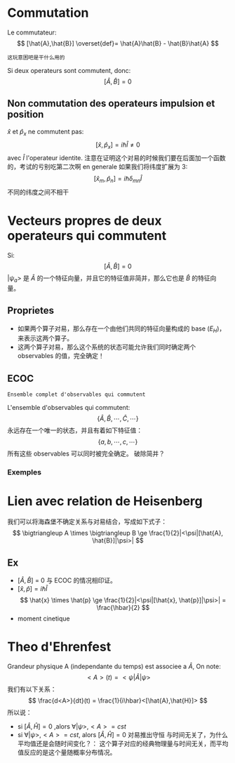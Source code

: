 # Commutation
Le commutateur:
$$
[\hat{A},\hat{B}] \overset{def}= \hat{A}\hat{B} - \hat{B}\hat{A}
$$

	这玩意困吧是干什么用的
Si deux operateurs sont commutent, donc:
$$
[\hat{A},\hat{B}] = 0
$$

## Non commutation des operateurs impulsion et position
$\hat{x}$ et $\hat{p}_{x}$ ne commutent pas:
$$
[\hat{x},\hat{p}_{x}] = i\hbar \hat{I} \ne 0
$$
avec $\hat{I}$ l'operateur identite.
	注意在证明这个对易的时候我们要在后面加一个函数的，考试的亏别吃第二次啊
en generale 如果我们将纬度扩展为 3:
$$
[\hat{x}_{m},\hat{p}_{n}] = i\hbar \delta_{mn}\hat{I}
$$
	不同的纬度之间不相干

# Vecteurs propres de deux operateurs qui commutent
Si:
$$
[\hat{A},\hat{B}] = 0
$$
$|\psi_{a}>$ 是 $\hat{A}$ 的一个特征向量，并且它的特征值非简并，那么它也是 $\hat{B}$ 的特征向量。

## Proprietes
- 如果两个算子对易，那么存在一个由他们共同的特征向量构成的 base $(E_{H})$，来表示这两个算子。
- 这两个算子对易，那么这个系统的状态可能允许我们同时确定两个 observables 的值，完全确定！

## ECOC
	Ensemble complet d'observables qui commutent
L'ensemble d'observables qui commutent:
$$
\{ \hat{A}, \hat{B}, \cdots, \hat{C},\cdots \}
$$
永远存在一个唯一的状态，并且有着如下特征值：
$$
\{ a, b, \cdots, c, \cdots \}
$$
所有这些 observables 可以同时被完全确定。
	破除简并？

### Exemples

# Lien avec relation de Heisenberg
我们可以将海森堡不确定关系与对易结合，写成如下式子：
$$
\bigtriangleup A \times \bigtriangleup B \ge \frac{1}{2}|<\psi|[\hat{A}, \hat{B}]|\psi>|
$$
## Ex
- $[\hat{A}, \hat{B}]$ = 0
与 ECOC 的情况相印证。
- $[\hat{x}, \hat{p}] = i\hbar\hat{I}$
$$
\hat{x} \times \hat{p} \ge \frac{1}{2}|<\psi|[\hat{x}, \hat{p}]|\psi>| = \frac{\hbar}{2}
$$
- moment cinetique

# Theo d'Ehrenfest
Grandeur physique A (independante du temps) est associee a $\hat{A}$, On note:
$$
<A>(t) = <\psi|\hat{A}|\psi>
$$
我们有以下关系：
$$
\frac{d<A>}{dt}(t) = \frac{1}{i\hbar}<[\hat{A},\hat{H}]>
$$
所以说：
- si $[\hat{A},\hat{H}] = 0$ ,alors $\forall |\psi>,<A> = cst$
- si $\forall |\psi>,<A> = cst$, alors $[\hat{A},\hat{H}] = 0$
	对易推出守恒
	与时间无关了，为什么平均值还是会随时间变化？：
	这个算子对应的经典物理量与时间无关，而平均值反应的是这个量随概率分布情况。